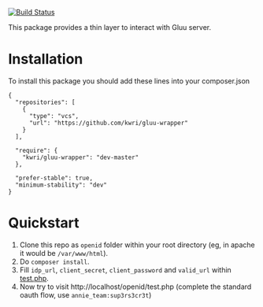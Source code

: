 [![Build Status](https://travis-ci.org/KWRI/gluu-wrapper.svg?branch=master)](https://travis-ci.org/KWRI/gluu-wrapper)

This package provides a thin layer to interact with Gluu server.

# Installation

To install this package you should add these lines into your composer.json
```
{
  "repositories": [
    {
      "type": "vcs",
      "url": "https://github.com/kwri/gluu-wrapper"
    }
  ],

  "require": {
    "kwri/gluu-wrapper": "dev-master"
  },

  "prefer-stable": true,
  "minimum-stability": "dev"
}
```
# Quickstart

1. Clone this repo as `openid` folder within your root directory (eg, in apache it would be `/var/www/html`). 
2. Do `composer install`.
3. Fill `idp_url`, `client_secret`, `client_password` and `valid_url` within [test.php](https://github.com/KWRI/gluu-wrapper/blob/master/test.php).
4. Now try to visit http://localhost/openid/test.php (complete the standard oauth flow, use `annie_team:sup3rs3cr3t`)
